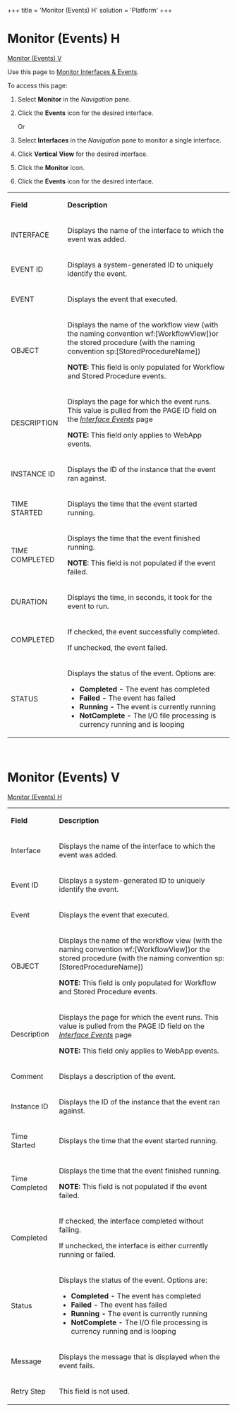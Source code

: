 +++
title = 'Monitor (Events) H'
solution = 'Platform'
+++

# Monitor (Events) H

[Monitor (Events) V](#MonitorEventsV)

<div class="use">

Use this page to [Monitor Interfaces &
Events](../Use_Cases/Monitor_Interfaces_Events). 

</div>

To access this page:

1.  Select **Monitor** in the *Navigation* pane.

2.  Click the **Events** icon for the desired interface.
    
    Or

3.  Select **Interfaces** in the *Navigation* pane to monitor a single
    interface.

4.  Click **Vertical View** for the desired interface.

5.  Click the **Monitor** icon.

6.  Click the **Events** icon for the desired interface.

<table>
<tbody>
<tr class="odd">
<td><p><strong>Field</strong></p></td>
<td><p><strong>Description</strong></p></td>
</tr>
<tr class="even">
<td><p>INTERFACE</p></td>
<td><p>Displays the name of the interface to which the event was added.</p></td>
</tr>
<tr class="odd">
<td><p>EVENT ID</p></td>
<td><p>Displays a system-generated ID to uniquely identify the event.</p></td>
</tr>
<tr class="even">
<td><p>EVENT</p></td>
<td><p>Displays the event that executed.</p></td>
</tr>
<tr class="odd">
<td><p>OBJECT</p></td>
<td><p>Displays the name of the workflow view (with the naming convention wf:[WorkflowView])or the stored procedure (with the naming convention sp:[StoredProcedureName])</p>
<p><strong>NOTE:</strong> This field is only populated for Workflow and Stored Procedure events.</p></td>
</tr>
<tr class="even">
<td><p>DESCRIPTION</p></td>
<td><p>Displays the page for which the event runs. This value is pulled from the PAGE ID field on the <em><a href="Interface_Events">Interface Events</a></em> page</p>
<p><strong>NOTE:</strong> This field only applies to WebApp events. </p></td>
</tr>
<tr class="odd">
<td><p>INSTANCE ID</p></td>
<td><p>Displays the ID of the instance that the event ran against.</p></td>
</tr>
<tr class="even">
<td><p>TIME STARTED</p></td>
<td><p>Displays the time that the event started running.</p></td>
</tr>
<tr class="odd">
<td><p>TIME COMPLETED</p></td>
<td><p>Displays the time that the event finished running.</p>
<p><strong>NOTE:</strong> This field is not populated if the event failed.</p></td>
</tr>
<tr class="even">
<td><p>DURATION</p></td>
<td><p>Displays the time, in seconds, it took for the event to run. </p></td>
</tr>
<tr class="odd">
<td><p>COMPLETED</p></td>
<td><p>If checked, the event successfully completed.</p>
<p>If unchecked, the event failed.</p></td>
</tr>
<tr class="even">
<td><p>STATUS</p></td>
<td><p>Displays the status of the event. Options are:</p>
<ul>
<li><strong>Completed -</strong> The event has completed</li>
<li><strong>Failed -</strong> The event has failed</li>
<li><strong>Running -</strong> The event is currently running</li>
<li><strong>NotComplete -</strong> The I/O file processing is currency running and is looping</li>
</ul></td>
</tr>
</tbody>
</table>

 

# <span id="MonitorEventsV"></span> Monitor (Events) V

[Monitor (Events) H](#MonitorEventsH)

<table>
<tbody>
<tr class="odd">
<td><p><strong>Field</strong></p></td>
<td><p><strong>Description</strong></p></td>
</tr>
<tr class="even">
<td><p>Interface</p></td>
<td><p>Displays the name of the interface to which the event was added.</p></td>
</tr>
<tr class="odd">
<td><p>Event ID</p></td>
<td><p>Displays a system-generated ID to uniquely identify the event.</p></td>
</tr>
<tr class="even">
<td><p>Event</p></td>
<td><p>Displays the event that executed.</p></td>
</tr>
<tr class="odd">
<td><p>OBJECT</p></td>
<td><p>Displays the name of the workflow view (with the naming convention wf:[WorkflowView])or the stored procedure (with the naming convention sp:[StoredProcedureName])</p>
<p><strong>NOTE:</strong> This field is only populated for Workflow and Stored Procedure events.</p></td>
</tr>
<tr class="even">
<td><p>Description</p></td>
<td><p>Displays the page for which the event runs. This value is pulled from the PAGE ID field on the <em><a href="Interface_Events">Interface Events</a></em> page</p>
<p><strong>NOTE:</strong> This field only applies to WebApp events. </p></td>
</tr>
<tr class="odd">
<td><p>Comment</p></td>
<td><p>Displays a description of the event.</p></td>
</tr>
<tr class="even">
<td><p>Instance ID</p></td>
<td><p>Displays the ID of the instance that the event ran against.</p></td>
</tr>
<tr class="odd">
<td><p>Time Started</p></td>
<td><p>Displays the time that the event started running.</p></td>
</tr>
<tr class="even">
<td><p>Time Completed</p></td>
<td><p>Displays the time that the event finished running.</p>
<p><strong>NOTE:</strong> This field is not populated if the event failed.</p></td>
</tr>
<tr class="odd">
<td><p>Completed</p></td>
<td><p>If checked, the interface completed without failing.</p>
<p>If unchecked, the interface is either currently running or failed.</p></td>
</tr>
<tr class="even">
<td><p>Status</p></td>
<td><p>Displays the status of the event. Options are:</p>
<ul>
<li><strong>Completed -</strong> The event has completed</li>
<li><strong>Failed -</strong> The event has failed</li>
<li><strong>Running -</strong> The event is currently running</li>
<li><strong>NotComplete -</strong> The I/O file processing is currency running and is looping</li>
</ul></td>
</tr>
<tr class="odd">
<td><p>Message</p></td>
<td><p>Displays the message that is displayed when the event fails.</p></td>
</tr>
<tr class="even">
<td><p>Retry Step</p></td>
<td><p>This field is not used.</p></td>
</tr>
</tbody>
</table>
